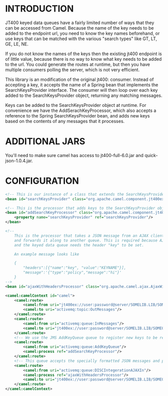 INTRODUCTION
============

JT400 keyed data queues have a fairly limited number of ways that they can be accessed from Camel. Because the name of
the key needs to be added to the endpoint url, you need to know the key names beforehand, or use keys that can
be matched with the various "search types" like GT, LT, GE, LE, NE.

If you do not know the names of the keys then the existing jt400 endpoint is of little value, because there is no way
to know what key needs to be added to the url. You could generate the routes at runtime, but then you have multiple
consumers polling the server, which is not very efficient.

This library is an modification of the original jt400: consumer. Instead of accepting a key, it accepts the name
of a Spring bean that implements the SearchKeysProvider interface. The consumer will then loop over each key added
to the SearchKeysProvider object, returning any matching messages.

Keys can be added to the SearchKeysProvider object at runtime. For convenience we have the AddSerachKeyProcessor,
which also accepts a reference to the Spring SearchKeysProvider bean, and adds new keys based on the contents
of any messages that it processes.

ADDITIONAL JARS
===============

You'll need to make sure camel has access to jt400-full-6.0.jar and quick-json-1.0.4.jar.

CONFIGURATION
=============
```xml
<!-- This is our instance of a class that extends the SearchKeysProvider interface -->
<bean id="searchKeysProvider" class="org.apache.camel.component.jt400ex.SearchKeysProviderImpl"/>

<!-- This is the processor that adds keys to the SearchKeysProvider object -->
<bean id="addSearchKeyProcessor" class="org.apache.camel.component.jt400ex.AddSearchKeyProcessor">
    <property name="searchKeysProvider" ref="searchKeysProvider"/>
</bean>

<!--
    This is the processor that takes a JSON message from an AJAX client, extracts the headers and message,
    and forwards it along to another queue. This is required because AJAX clients can't set headers,
    and the keyed data queue needs the header "key" to be set.

    An example message looks like

    {
        "headers":[{"name":"key", "value":"KEYNAME"}],
        "message":'{"type":"policy","message":"hi"}'
    }
-->
<bean id="ajaxWithHeadersProcessor" class="org.apache.camel.ajax.AjaxWithHeadersProcessor"/>

<camel:camelContext id="camel">
    <camel:route>
        <camel:from uri="jt400ex://user:password@server/SOMELIB.LIB/SOMEQUEUE.DTAQ?keyed=true&amp;searchKeysProvider=searchKeysProvider"/>
        <camel:to uri="activemq:topic:OutMessages"/>
    </camel:route>
    <camel:route>
        <camel:from uri="activemq:queue:InMessages"/>
        <camel:to uri="jt400ex://user:password@server/SOMELIB.LIB/SOMEQUEUE.DTAQ?keyed=true"/>
    </camel:route>
    <!-- We use the JMS AddKeyQueue queue to register new keys to be removed from the JT400 keyed data queue -->
    <camel:route>
        <camel:from uri="activemq:queue:AddKeyQueue"/>
        <camel:process ref="addSearchKeyProcessor"/>
    </camel:route>
    <!-- This queue accepts the specially formatted JSON messages and passes them along to the keyed data queue -->
    <camel:route>
        <camel:from uri="activemq:queue:DISCIntegerationAJAXIn"/>
        <camel:process ref="ajaxWithHeadersProcessor"/>
        <camel:to uri="jt400ex://user:password@server/SOMELIB.LIB/SOMEQUEUE.DTAQ?keyed=true"/>
    </camel:route>
</camel:camelContext>
```